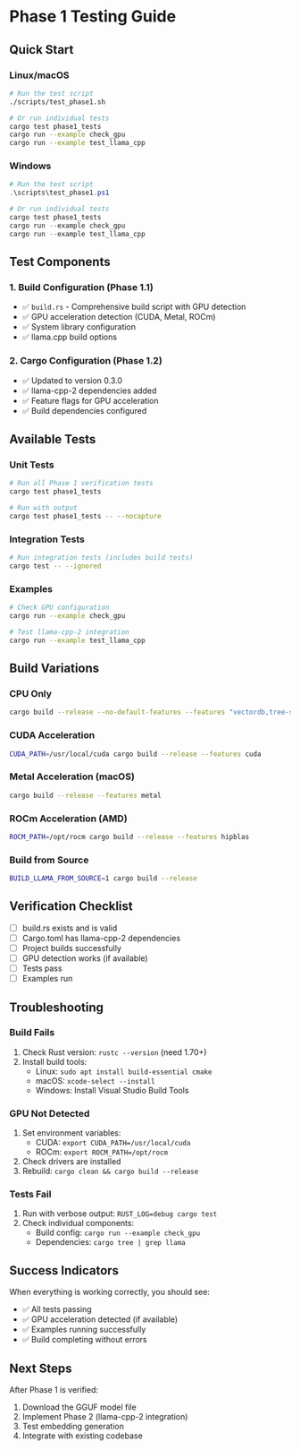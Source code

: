 # Phase 1 Testing Guide

## Quick Start

### Linux/macOS
```bash
# Run the test script
./scripts/test_phase1.sh

# Or run individual tests
cargo test phase1_tests
cargo run --example check_gpu
cargo run --example test_llama_cpp
```

### Windows
```powershell
# Run the test script
.\scripts\test_phase1.ps1

# Or run individual tests
cargo test phase1_tests
cargo run --example check_gpu
cargo run --example test_llama_cpp
```

## Test Components

### 1. Build Configuration (Phase 1.1)
- ✅ `build.rs` - Comprehensive build script with GPU detection
- ✅ GPU acceleration detection (CUDA, Metal, ROCm)
- ✅ System library configuration
- ✅ llama.cpp build options

### 2. Cargo Configuration (Phase 1.2)
- ✅ Updated to version 0.3.0
- ✅ llama-cpp-2 dependencies added
- ✅ Feature flags for GPU acceleration
- ✅ Build dependencies configured

## Available Tests

### Unit Tests
```bash
# Run all Phase 1 verification tests
cargo test phase1_tests

# Run with output
cargo test phase1_tests -- --nocapture
```

### Integration Tests
```bash
# Run integration tests (includes build tests)
cargo test -- --ignored
```

### Examples
```bash
# Check GPU configuration
cargo run --example check_gpu

# Test llama-cpp-2 integration
cargo run --example test_llama_cpp
```

## Build Variations

### CPU Only
```bash
cargo build --release --no-default-features --features "vectordb,tree-sitter"
```

### CUDA Acceleration
```bash
CUDA_PATH=/usr/local/cuda cargo build --release --features cuda
```

### Metal Acceleration (macOS)
```bash
cargo build --release --features metal
```

### ROCm Acceleration (AMD)
```bash
ROCM_PATH=/opt/rocm cargo build --release --features hipblas
```

### Build from Source
```bash
BUILD_LLAMA_FROM_SOURCE=1 cargo build --release
```

## Verification Checklist

- [ ] build.rs exists and is valid
- [ ] Cargo.toml has llama-cpp-2 dependencies
- [ ] Project builds successfully
- [ ] GPU detection works (if available)
- [ ] Tests pass
- [ ] Examples run

## Troubleshooting

### Build Fails
1. Check Rust version: `rustc --version` (need 1.70+)
2. Install build tools:
   - Linux: `sudo apt install build-essential cmake`
   - macOS: `xcode-select --install`
   - Windows: Install Visual Studio Build Tools

### GPU Not Detected
1. Set environment variables:
   - CUDA: `export CUDA_PATH=/usr/local/cuda`
   - ROCm: `export ROCM_PATH=/opt/rocm`
2. Check drivers are installed
3. Rebuild: `cargo clean && cargo build --release`

### Tests Fail
1. Run with verbose output: `RUST_LOG=debug cargo test`
2. Check individual components:
   - Build config: `cargo run --example check_gpu`
   - Dependencies: `cargo tree | grep llama`

## Success Indicators

When everything is working correctly, you should see:
- ✅ All tests passing
- ✅ GPU acceleration detected (if available)
- ✅ Examples running successfully
- ✅ Build completing without errors

## Next Steps

After Phase 1 is verified:
1. Download the GGUF model file
2. Implement Phase 2 (llama-cpp-2 integration)
3. Test embedding generation
4. Integrate with existing codebase